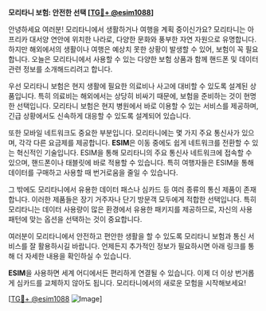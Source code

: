 **모리타니 보험: 안전한 선택 [[TG💪+ @esim1088](https://t.me/s/esim1088)]**

안녕하세요 여러분! 모리타니에서 생활하거나 여행을 계획 중이신가요? 모리타니는 아프리카 대서양 연안에 위치한 나라로, 다양한 문화와 풍부한 자연 자원으로 유명합니다. 하지만 해외에서의 생활이나 여행은 예상치 못한 상황이 발생할 수 있어, 보험이 꼭 필요합니다. 오늘은 모리타니에서 사용할 수 있는 다양한 보험 상품과 함께 핸드폰 및 데이터 관련 정보를 소개해드리려고 합니다.

우선 모리타니 보험은 현지 생활에 필요한 의료비나 사고에 대비할 수 있도록 설계된 상품입니다. 특히 의료비는 해외에서는 상당히 비싸기 때문에, 보험을 준비하는 것이 현명한 선택입니다. 모리타니 보험은 현지 병원에서 바로 이용할 수 있는 서비스를 제공하며, 긴급 상황에서도 신속하게 대응할 수 있도록 설계되어 있습니다.

또한 모바일 네트워크도 중요한 부분입니다. 모리타니에는 몇 가지 주요 통신사가 있으며, 각각 다른 요금제를 제공합니다. **ESIM**은 이동 중에도 쉽게 네트워크를 전환할 수 있는 혁신적인 기술입니다. ESIM을 통해 모리타니의 주요 통신사 네트워크에 접속할 수 있으며, 핸드폰이나 태블릿에 바로 적용할 수 있습니다. 특히 여행자들은 ESIM을 통해 데이터를 구매하고 사용할 때 번거로움을 줄일 수 있습니다.

그 밖에도 모리타니에서 유용한 데이터 패스나 심카드 등 여러 종류의 통신 제품이 존재합니다. 이러한 제품들은 장기 거주자나 단기 방문객 모두에게 적합한 선택입니다. 특히 모리타니는 데이터 사용량이 많은 환경에서 유용한 패키지를 제공하므로, 자신의 사용 패턴에 맞는 옵션을 선택하는 것이 중요합니다.

여러분이 모리타니에서 안전하고 편안한 생활을 할 수 있도록 모리타니 보험과 통신 서비스를 잘 활용하시길 바랍니다. 언제든지 추가적인 정보가 필요하시면 아래 링크를 통해 더 자세한 내용을 확인하실 수 있습니다. 

**ESIM**을 사용하면 세계 어디에서든 편리하게 연결될 수 있습니다. 이제 더 이상 번거롭게 심카드를 교체하지 않아도 됩니다. 모리타니에서의 새로운 모험을 시작해보세요!

[[TG💪+ @esim1088](https://t.me/s/esim1088) ![Image](https://i.postimg.cc/Y0z9fWf4/image.png)]